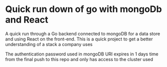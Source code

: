 # Quick run down of go with mongoDb and React
A quick run through a Go backend connected to mongoDB for a data store and using React on the front-end. This is a quick project to get a better understanding of a stack a company uses

The authentication password used in mongoDB URI expires in 1 days time from the final push to this repo and only has access to the cluster used
